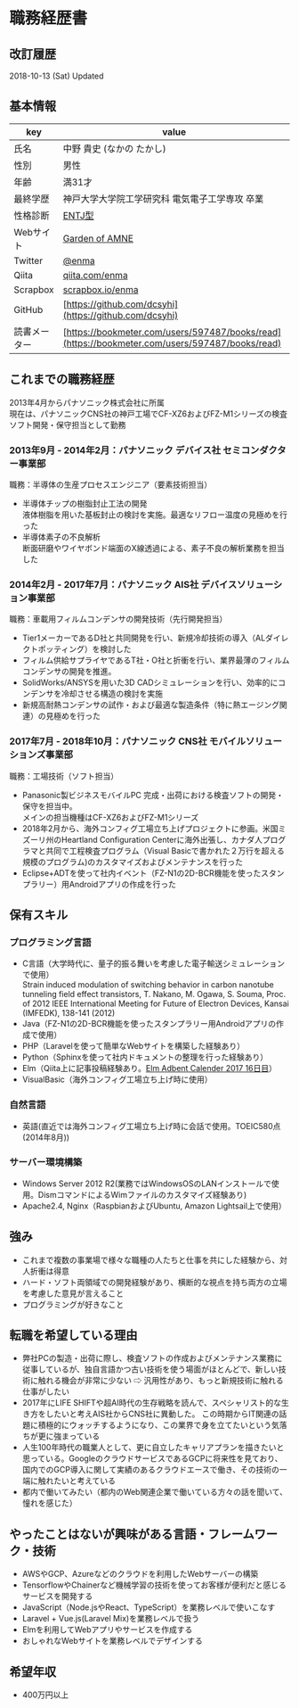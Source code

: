 # 職務経歴書 

## 改訂履歴
2018-10-13 (Sat) Updated

## 基本情報

|key|value|
|---|-----|
|氏名|中野 貴史 (なかの たかし)|
|性別|男性|
|年齢|満31才|
|最終学歴|神戸大学大学院工学研究科 電気電子工学専攻 卒業|
|性格診断|[ENTJ型](https://www.16personalities.com/ja/entj型の性格)|
|Webサイト|[Garden of AMNE](http://amne.info)|
|Twitter|[@enma](https://twitter.com/enma)|
|Qiita|[qiita.com/enma](http://qiita.com/enma)|
|Scrapbox|[scrapbox.io/enma](http://scrapbox.io/enma)|
|GitHub|[https://github.com/dcsyhi](https://github.com/dcsyhi)|
|読書メーター|[https://bookmeter.com/users/597487/books/read](https://bookmeter.com/users/597487/books/read)|


## これまでの職務経歴

2013年4月からパナソニック株式会社に所属  
現在は、パナソニックCNS社の神戸工場でCF-XZ6およびFZ-M1シリーズの検査ソフト開発・保守担当として勤務

### 2013年9月 - 2014年2月：パナソニック デバイス社 セミコンダクター事業部

職務：半導体の生産プロセスエンジニア（要素技術担当）

- 半導体チップの樹脂封止工法の開発  
液体樹脂を用いた基板封止の検討を実施。最適なリフロー温度の見極めを行った  
- 半導体素子の不良解析  
断面研磨やワイヤボンド端面のX線透過による、素子不良の解析業務を担当した

### 2014年2月 - 2017年7月：パナソニック AIS社 デバイスソリューション事業部

職務：車載用フィルムコンデンサの開発技術（先行開発担当）

- Tier1メーカーであるD社と共同開発を行い、新規冷却技術の導入（ALダイレクトポッティング）を検討した
- フィルム供給サプライヤであるT社・O社と折衝を行い、業界最薄のフィルムコンデンサの開発を推進。
- SolidWorks/ANSYSを用いた3D CADシミュレーションを行い、効率的にコンデンサを冷却させる構造の検討を実施
- 新規高耐熱コンデンサの試作・および最適な製造条件（特に熱エージング関連）の見極めを行った

### 2017年7月 - 2018年10月：パナソニック CNS社 モバイルソリューションズ事業部

職務：工場技術（ソフト担当）

- Panasonic製ビジネスモバイルPC 完成・出荷における検査ソフトの開発・保守を担当中。  
メインの担当機種はCF-XZ6およびFZ-M1シリーズ
- 2018年2月から、海外コンフィグ工場立ち上げプロジェクトに参画。米国ミズーリ州のHeartland Configuration Centerに海外出張し、カナダ人プログラマと共同で工程検査プログラム（Visual Basicで書かれた２万行を超える規模のプログラム)のカスタマイズおよびメンテナンスを行った
- Eclipse+ADTを使って社内イベント（FZ-N1の2D-BCR機能を使ったスタンプラリー）用Androidアプリの作成を行った

## 保有スキル

### プログラミング言語

- C言語（大学時代に、量子的振る舞いを考慮した電子輸送シミュレーションで使用）  
Strain induced modulation of switching behavior in carbon nanotube tunneling field effect transistors,
T. Nakano, M. Ogawa, S. Souma,
Proc. of 2012 IEEE International Meeting for Future of Electron Devices, Kansai (IMFEDK), 138-141 (2012)
- Java（FZ-N1の2D-BCR機能を使ったスタンプラリー用Androidアプリの作成で使用）
- PHP（Laravelを使って簡単なWebサイトを構築した経験あり）
- Python（Sphinxを使って社内ドキュメントの整理を行った経験あり）
- Elm（Qiita上に記事投稿経験あり。[Elm Adbent Calender 2017 16日目](https://qiita.com/enma/items/4f5a6514b6fd3f43b80c)）
- VisualBasic（海外コンフィグ工場立ち上げ時に使用）

### 自然言語

- 英語(直近では海外コンフィグ工場立ち上げ時に会話で使用。TOEIC580点(2014年8月))

### サーバー環境構築

- Windows Server 2012 R2(業務ではWindowsOSのLANインストールで使用。DismコマンドによるWimファイルのカスタマイズ経験あり)
- Apache2.4, Nginx（RaspbianおよびUbuntu, Amazon Lightsail上で使用）

## 強み

- これまで複数の事業場で様々な職種の人たちと仕事を共にした経験から、対人折衝は得意
- ハード・ソフト両領域での開発経験があり、横断的な視点を持ち両方の立場を考慮した意見が言えること
- プログラミングが好きなこと

## 転職を希望している理由

- 弊社PCの製造・出荷に際し、検査ソフトの作成およびメンテナンス業務に従事しているが、独自言語かつ古い技術を使う場面がほとんどで、新しい技術に触れる機会が非常に少ない ⇨  汎用性があり、もっと新規技術に触れる仕事がしたい
- 2017年にLIFE SHIFTや超AI時代の生存戦略を読んで、スペシャリスト的な生き方をしたいと考えAIS社からCNS社に異動した。
この時期からIT関連の話題に積極的にウォッチするようになり、この業界で身を立てたいという気落ちが更に強まっている
- 人生100年時代の職業人として、更に自立したキャリアプランを描きたいと思っている。GoogleのクラウドサービスであるGCPに将来性を見ており、国内でのGCP導入に関して実績のあるクラウドエースで働き、その技術の一端に触れたいと考えている
- 都内で働いてみたい（都内のWeb関連企業で働いている方々の話を聞いて、憧れを感じた）

## やったことはないが興味がある言語・フレームワーク・技術

- AWSやGCP、Azureなどのクラウドを利用したWebサーバーの構築
- TensorflowやChainerなど機械学習の技術を使ってお客様が便利だと感じるサービスを開発する
- JavaScript（Node.jsやReact、TypeScript）を業務レベルで使いこなす
- Laravel + Vue.js(Laravel Mix)を業務レベルで扱う
- Elmを利用してWebアプリやサービスを作成する
- おしゃれなWebサイトを業務レベルでデザインする

## 希望年収

- 400万円以上

